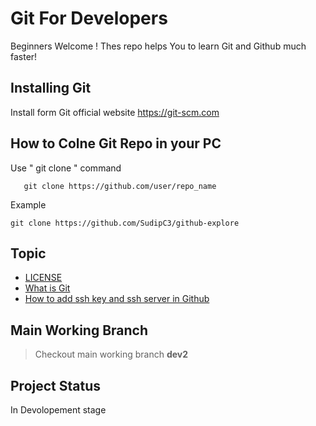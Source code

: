 # Git For Developers
Beginners Welcome ! Thes repo helps You to learn Git and Github
much faster!
## Installing Git
Install form Git official website https://git-scm.com
## How to Colne Git Repo in your PC
Use " git clone " command
            
       git clone https://github.com/user/repo_name
 
 Example
    
    git clone https://github.com/SudipC3/github-explore
## Topic
+ [LICENSE](LICENSE)
+ [What is Git](What_is_git.md)
+ [How to add ssh key and ssh server in Github](ssh-key.md)

## Main Working Branch
> Checkout main working branch **dev2**

    
 ## Project Status 
 In Devolopement stage
